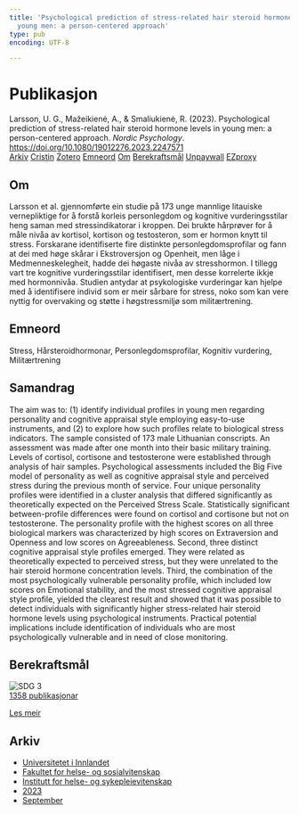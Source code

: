 ```yaml
---
title: 'Psychological prediction of stress-related hair steroid hormone levels in
  young men: a person-centered approach'
type: pub
encoding: UTF-8

---
```

<h1>Publikasjon</h1>
<article id="csl-bib-container-5J7ALE64" class="csl-bib-container">
  <div class="csl-bib-body"> <div class="csl-entry">Larsson, U. G., Mažeikienė, A., &#38; Smaliukienė, R. (2023). Psychological prediction of stress-related hair steroid hormone levels in young men: a person-centered approach. <i>Nordic Psychology</i>. <a href="https://doi.org/10.1080/19012276.2023.2247571">https://doi.org/10.1080/19012276.2023.2247571</a></div> </div>
  <div class="csl-bib-buttons">
    <a href="#taxonomy-article-5J7ALE64" alt="archive" class="csl-bib-button">Arkiv</a>
    <a href="https://app.cristin.no/results/show.jsf?id=2172354" alt="Cristin" class="csl-bib-button">Cristin</a>
    <a href="http://zotero.org/groups/5881554/items/5J7ALE64" alt="Zotero" class="csl-bib-button">Zotero</a>
    <a href="#keywords-article-5J7ALE64" alt="keywords" class="csl-bib-button">Emneord</a>
    <a href="#about-article-5J7ALE64" alt="about_pub" class="csl-bib-button">Om</a>
    <a href="#sdg-article-5J7ALE64" alt="sdg" class="csl-bib-button">Berekraftsmål</a>
    <a href="https://www.tandfonline.com/doi/pdf/10.1080/19012276.2023.2247571?needAccess=true&amp;role=button" alt="Unpaywall" class="csl-bib-button">Unpaywall</a>
    <a href="https://www.tandfonline.com/doi/pdf/10.1080/19012276.2023.2247571?needAccess=true&amp;role=button" alt="EZproxy" class="csl-bib-button">EZproxy</a>
  </div>
  <div id="csl-bib-meta-container-5J7ALE64"></div>
</article>
<div id="csl-bib-meta-5J7ALE64" class="csl-bib-meta">
  <article id="about-article-5J7ALE64" class="about_pub-article">
    <h1>Om</h1>
    Larsson et al. gjennomførte ein studie på 173 unge mannlige litauiske vernepliktige for å forstå korleis personlegdom og kognitive vurderingsstilar heng saman med stressindikatorar i kroppen. Dei brukte hårprøver for å måle nivåa av kortisol, kortison og testosteron, som er hormon knytt til stress. Forskarane identifiserte fire distinkte personlegdomsprofilar og fann at dei med høge skårar i Ekstroversjon og Openheit, men låge i Medmenneskelegheit, hadde dei høgaste nivåa av stresshormon. I tillegg vart tre kognitive vurderingsstilar identifisert, men desse korrelerte ikkje med hormonnivåa. Studien antydar at psykologiske vurderingar kan hjelpe med å identifisere individ som er meir sårbare for stress, noko som kan vere nyttig for overvaking og støtte i høgstressmiljø som militærtrening.
  </article>
  <article id="keywords-article-5J7ALE64" class="keywords-article">
    <h1>Emneord</h1>
    Stress, Hårsteroidhormonar, Personlegdomsprofilar, Kognitiv vurdering, Militærtrening
  </article>
  <article id="abstract-article-5J7ALE64" class="abstract-article">
    <h1>Samandrag</h1>
    The aim was to: (1) identify individual profiles in young men regarding personality and cognitive 
appraisal style employing easy-to-use instruments, and (2) to explore how such profiles relate to 
biological stress indicators. The sample consisted of 173 male Lithuanian conscripts. An 
assessment was made after one month into their basic military training. Levels of cortisol, 
cortisone and testosterone were established through analysis of hair samples. Psychological 
assessments included the Big Five model of personality as well as cognitive appraisal style and 
perceived stress during the previous month of service. Four unique personality profiles were 
identified in a cluster analysis that differed significantly as theoretically expected on the 
Perceived Stress Scale. Statistically significant between-profile differences were found on cortisol 
and cortisone but not on testosterone. The personality profile with the highest scores on all 
three biological markers was characterized by high scores on Extraversion and Openness and 
low scores on Agreeableness. Second, three distinct cognitive appraisal style profiles emerged. 
They were related as theoretically expected to perceived stress, but they were unrelated to the 
hair steroid hormone concentration levels. Third, the combination of the most psychologically 
vulnerable personality profile, which included low scores on Emotional stability, and the most 
stressed cognitive appraisal style profile, yielded the clearest result and showed that it was 
possible to detect individuals with significantly higher stress-related hair steroid hormone levels 
using psychological instruments. Practical potential implications include identification of 
individuals who are most psychologically vulnerable and in need of close monitoring.
  </article>
  <article id="sdg-article-5J7ALE64" class="sdg-article">
    <h1>Berekraftsmål</h1>
    <div class="sdg-container"><div id="sdg3" class="sdg">
        <img src="{{< params subfolder >}}images/sdg/sdg03_nn.png" class="image" alt="SDG 3">
        <div class="sdg-overlay">
          <a href="/nn/archive/?key=?sdg=3#archive" class="sdg-publication-count"><span>1358</span> publikasjonar</a>
          <p><a href="https://fn.no/om-fn/fns-baerekraftsmaal/god-helse-og-livskvalitet?lang=nno-NO" class="sdg-read-more">Les meir</a></p>
        </div>
      </div></div>
  </article>
  <article id="taxonomy-article-5J7ALE64" class="taxonomy-article">
    <h1>Arkiv</h1>
    <ul>
      <li>
        <a href="/nn/archive/?key=3DCRN523">Universitetet i Innlandet</a>
      </li>
      <li>
        <a href="/nn/archive/?key=IDKFS3MX">Fakultet for helse- og sosialvitenskap</a>
      </li>
      <li>
        <a href="/nn/archive/?key=GTV4ECMZ">Institutt for helse- og sykepleievitenskap</a>
      </li>
      <li>
        <a href="/nn/archive/?key=RX9SDGSP">2023</a>
      </li>
      <li>
        <a href="/nn/archive/?key=HX8LEY2P">September</a>
      </li>
    </ul>
  </article>
</div>
